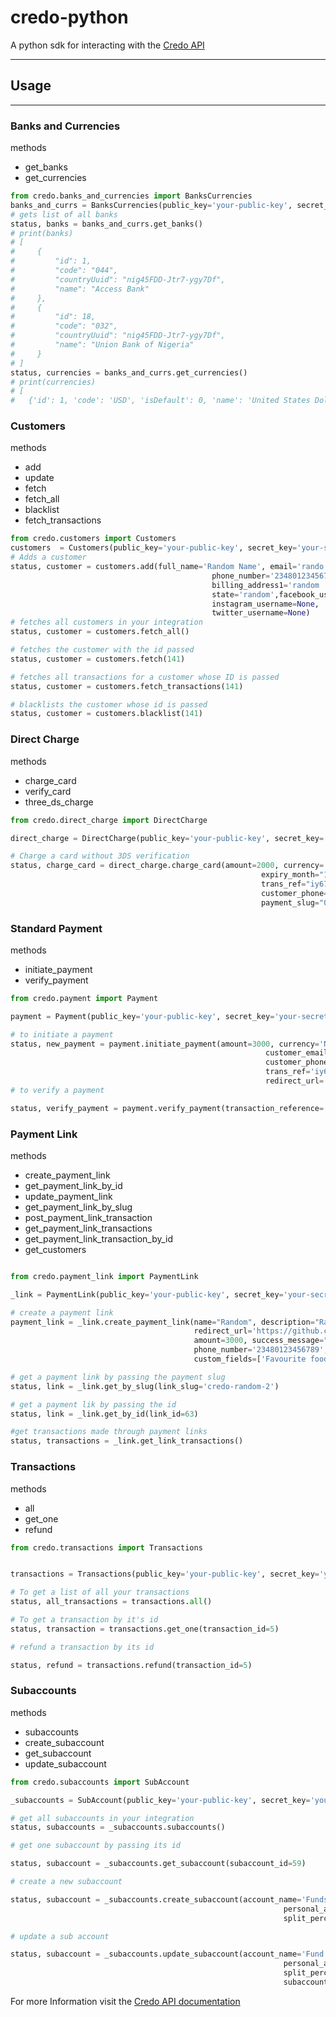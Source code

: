 # credo-python

A python sdk for interacting with the [Credo API](https://developers.credo.co/reference)

----

## Usage

---

### Banks and Currencies

methods

- get_banks
- get_currencies

```python
from credo.banks_and_currencies import BanksCurrencies
banks_and_currs = BanksCurrencies(public_key='your-public-key', secret_key='your-secret-key')
# gets list of all banks
status, banks = banks_and_currs.get_banks()
# print(banks)
# [
#     {
#         "id": 1,
#         "code": "044",
#         "countryUuid": "nig45FDD-Jtr7-ygy7Df",
#         "name": "Access Bank"
#     },
#     {
#         "id": 18,
#         "code": "032",
#         "countryUuid": "nig45FDD-Jtr7-ygy7Df",
#         "name": "Union Bank of Nigeria"
#     }
# ]
status, currencies = banks_and_currs.get_currencies()
# print(currencies)
# [
#   {'id': 1, 'code': 'USD', 'isDefault': 0, 'name': 'United States Dollars', 'symbol': '$'}, {'id': 2, 'code': 'NGN', 'isDefault': 1, 'name': 'Nigerian Naira', 'symbol': '?'})
```

### Customers
methods

- add
- update
- fetch
- fetch_all
- blacklist
- fetch_transactions

```python
from credo.customers import Customers
customers  = Customers(public_key='your-public-key', secret_key='your-secret-key')
# Adds a customer
status, customer = customers.add(full_name='Random Name', email='rando.nam@gmail.com',
                                             phone_number='23480123456789',
                                             billing_address1='random ', billing_address2='random', district='random',
                                             state='random',facebook_username=None,
                                             instagram_username=None,
                                             twitter_username=None)
# fetches all customers in your integration
status, customer = customers.fetch_all()

# fetches the customer with the id passed
status, customer = customers.fetch(141)

# fetches all transactions for a customer whose ID is passed
status, customer = customers.fetch_transactions(141)

# blacklists the customer whose id is passed
status, customer = customers.blacklist(141)


```

### Direct Charge

methods

- charge_card
- verify_card
- three_ds_charge

```python
from credo.direct_charge import DirectCharge

direct_charge = DirectCharge(public_key='your-public-key', secret_key='your-secret-key')

# Charge a card without 3DS verification
status, charge_card = direct_charge.charge_card(amount=2000, currency='NGN', card_number='5204730000001003',
                                                        expiry_month="12", expiry_year="25", security_code="123",
                                                        trans_ref="iy67f64hvc61", customer_email='random@mil.com',
                                                        customer_phone="23480123456789", customer_name='Random',
                                                        payment_slug="0H0UOEsawNjkIxgsporr")
```

### Standard Payment

methods

- initiate_payment
- verify_payment

```python
from credo.payment import Payment

payment = Payment(public_key='your-public-key', secret_key='your-secret-key')

# to initiate a payment
status, new_payment = payment.initiate_payment(amount=3000, currency='NGN', customer_name='Random',
                                                         customer_email='random@gmail.com',
                                                         customer_phone='23480123456789',
                                                         trans_ref='iy67f64hvc62', payment_options='CARD,BANK',
                                                         redirect_url='https://github.com/BdVade/credo-python')
# to verify a payment

status, verify_payment = payment.verify_payment(transaction_reference='iy67f64hvc62')
```

### Payment Link
methods

- create_payment_link
- get_payment_link_by_id
- update_payment_link
- get_payment_link_by_slug
- post_payment_link_transaction
- get_payment_link_transactions
- get_payment_link_transaction_by_id
- get_customers
```python

from credo.payment_link import PaymentLink

_link = PaymentLink(public_key='your-public-key', secret_key='your-secret-key')

# create a payment link
payment_link = _link.create_payment_link(name="Random", description="Random stuff", type_id=1,
                                         redirect_url='https://github.com/BdVade/credo-python',
                                         amount=3000, success_message="Thank you",
                                         phone_number='23480123456789', currencies="NGN",
                                         custom_fields=['Favourite food', 'Age'])

# get a payment link by passing the payment slug
status, link = _link.get_by_slug(link_slug='credo-random-2')

# get a payment lik by passing the id
status, link = _link.get_by_id(link_id=63)

#get transactions made through payment links
status, transactions = _link.get_link_transactions()


```

### Transactions
methods 

- all
- get_one 
- refund

```python
from credo.transactions import Transactions


transactions = Transactions(public_key='your-public-key', secret_key='your-secret-key')

# To get a list of all your transactions
status, all_transactions = transactions.all()

# To get a transaction by it's id
status, transaction = transactions.get_one(transaction_id=5)

# refund a transaction by its id

status, refund = transactions.refund(transaction_id=5)
```

### Subaccounts

methods

- subaccounts
- create_subaccount
- get_subaccount
- update_subaccount


```python
from credo.subaccounts import SubAccount

_subaccounts = SubAccount(public_key='your-public-key', secret_key='your-secret-key')

# get all subaccounts in your integration
status, subaccounts = _subaccounts.subaccounts()

# get one subaccount by passing its id

status, subaccount = _subaccounts.get_subaccount(subaccount_id=59)

# create a new subaccount

status, subaccount = _subaccounts.create_subaccount(account_name='Funds', account_number='0129322920',
                                                             personal_account_name='Funds Money', verified=True,
                                                             split_percentage=20, bank_id=6, currency_id=2)

# update a sub account 

status, subaccount = _subaccounts.update_subaccount(account_name='Fund', account_number='0129322920',
                                                             personal_account_name='Funds Money', verified=True,
                                                             split_percentage=20, bank_id=6, currency_id=2,
                                                             subaccount_id=59)
```

For more Information visit the [Credo API documentation](https://developers.credo.co/reference)


